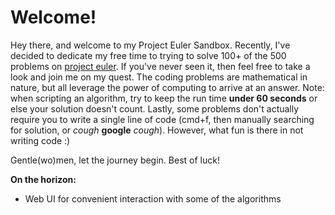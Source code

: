 # Welcome!

Hey there, and welcome to my Project Euler Sandbox. Recently, I've decided to dedicate my free time to trying to solve 100+ of the 500 problems on <a href="http://projecteuler.net/problems">project euler</a>. If you've never seen it, then feel free to take a look and join me on my quest. The coding problems are mathematical in nature, but all leverage the power of computing to arrive at an answer. Note: when scripting an algorithm, try to keep the run time **under 60 seconds** or else your solution doesn't count. Lastly, some problems don't actually require you to write a single line of code (cmd+f, then manually searching for solution, or *cough* **google** *cough*). However, what fun is there in not writing code :)

Gentle(wo)men, let the journey begin. Best of luck!

**On the horizon:**

- Web UI for convenient interaction with some of the algorithms